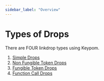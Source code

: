 ```yaml
---
sidebar_label: "Overview"
---
```

# Types of Drops
There are FOUR linkdrop types using Keypom. 

1) [Simple Drops](simpledrops.md)  
2) [Non Fungible Token Drops](nftdrops.md)  
3) [Fungible Token Drops](ftdrops.md)  
4) [Function Call Drops](fcdrops.md)  


<!-- Add those big boy blocks here -->

